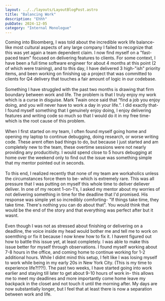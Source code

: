 ```yaml
---
layout: ../../layouts/LayoutBlogPost.astro
title: "Balancing Work"
description: "Ehhh"
pubDate: 2024-12-05
category: "Internal Monologue"
---
```


Coming into Bloomberg, I was told about the incredible work life balance- like most cultural aspects of any large company I failed to recognize that this was yet again a team dependent claim. I now find myself on a "fast-paced team" focused on delivering features to clients. For some context, I have been a full time software engineer for about 4 months at this point (2 of which were training), and to this day, I have delivered 3 high-"ish" priority items, and been working on finishing up a project that was committed to clients for Q4 delivery that touches a fair amount of logic in our codebase.
<br> <br> 
Something I have struggled with the past two months is drawing that firm boundary between work and life. The problem is that I truly enjoy my work which is a curse in disguise. Mark Twain once said that “find a job you enjoy doing, and you will never have to work a day in your life.”. I did exactly that- I found myself something that I genuinely enjoy doing, I enjoy delivering features and writing code so much so that I would do it in my free time- which is the root cause of this problem.
<br> <br> 
When I first started on my team, I often found myself going home and opening my laptop to continue debugging, doing research, or worse writing code. These arent often bad things to do, but because I just started and am completely new to the team, these overtime sessions were not nearly providing any producitivity. I would spend close to 5 hours debugging at home over the weekend only to find out the issue was something simple that my mentor pointed out in seconds.
<br> <br> 
To this end, I realized recently that none of my team are workaholics unless the circumstances force them to be- which is extremely rare. This was all pressure that I was putting on myself this whole time to deliver deliever deliver. In one of my recent 1-on-1's, I asked my mentor about my worries of not delivering something in time for the deadline that I'd promised. His response was simple yet so incredibly comforting- "If things take time, they take time. There's nothing you can do about that". You would think that would be the end of the story and that everything was perfect after but it wasnt.
<br> <br> 
Even though I was not as stressed about finishing or delivering on a deadline, the voice inside my head would bother me and tell me to work on soemthing or fix it because I now knew how to fix it. I havent figured out how to battle this issue yet, at least completely. I was able to make this issue better for myself through observations. I found myself working about 7-8 hours in the office, and coming home to continue working for 1-2 additional hours. While I didnt mind this setup, I felt like I was losing myself to work while being in my early 20s in New York City. (This is my time to experience life?!??!). The past two weeks, I have started going into work earlier and staying till later to get about 9-10 hours of work in- this allows me to meet my deadlines and more importantly come home leave my backpack in the closet and not touch it until the morning after. My days are now substantially longer, but I feel that at least there is now a separation between work and life.
<br> <br> 
<br> <br> 
